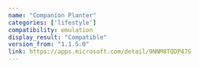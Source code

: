 ```yaml
---
name: "Companion Planter"
categories: ['lifestyle']
compatibility: emulation
display_result: "Compatible"
version_from: "1.1.5.0"
link: https://apps.microsoft.com/detail/9NNM8TQDP47S
---
```

